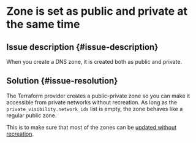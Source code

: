 # Zone is set as public and private at the same time


## Issue description {#issue-description}

When you create a DNS zone, it is created both as public and private.

## Solution {#issue-resolution}

The Terraform provider creates a public-private zone so you can make it accessible from private networks without recreation. As long as the `private_visibility.network_ids` list is empty, the zone behaves like a regular public zone.

This is to make sure that most of the zones can be [updated without recreation](https://registry.tfpla.net/providers/yandex-cloud/yandex/latest/docs/resources/dns_zone).
